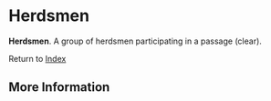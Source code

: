 # Herdsmen
**Herdsmen**. 
A group of herdsmen participating in a passage (clear). 






Return to [Index](00-Index.md)

## More Information


